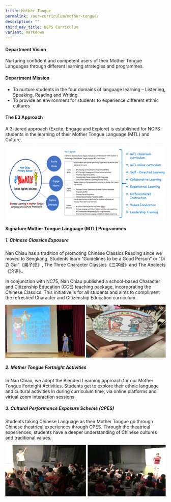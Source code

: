 ```yaml
---
title: Mother Tongue
permalink: /our-curriculum/mother-tongue/
description: ""
third_nav_title: NCPS Curriculum
variant: markdown
---
```

#### **Department Vision**

Nurturing confident and competent users of their Mother Tongue Languages through different learning strategies and programmes.

#### **Department Mission**

* To nurture students in the four domains of language learning – Listening, Speaking, Reading and Writing.
* To provide an environment for students to experience different ethnic cultures 

#### **The E3 Approach**
A 3-tiered approach (Excite, Engage and Explore) is established for NCPS students in the learning of their Mother Tongue Language (MTL) and Culture.

![](/images/Our%20Curriculum%20MTL_GAP_Bicep/E3.png)

#### **Signature Mother Tongue Language (MTL) Programmes**

##### 1. Chinese Classics Exposure
Nan Chiau has a tradition of promoting Chinese Classics Reading since we moved to Sengkang. Students learn “Guidelines to be a Good Person” or “Di Zi Gui”《弟子规》, The Three Character Classics《三字经》and The Analects《论语》．

In conjunction with NC75, Nan Chiau published a school-based Character and Citizenship Education (CCE) teaching package, incorporating the Chinese Classics. This initiative is for all students and aims to compliment the refreshed Character and Citizenship Education curriculum.

![](/images/Our%20Curriculum%20MTL_GAP_Bicep/MTL%2001.png)


##### 2. Mother Tongue Fortnight Activities
In Nan Chiau, we adopt the Blended Learning approach for our Mother Tongue Fortnight Activities. Students get to explore their ethnic language and cultural activities in during curriculum time, via online platforms and virtual zoom interaction sessions.

##### 3. Cultural Performance Exposure Scheme (CPES)
Students taking Chinese Language as their Mother Tongue go through Chinese theatrical experiences through CPES. Through the theatrical experiences, students have a deeper understanding of Chinese cultures and traditional values.

![](/images/Our%20Curriculum%20MTL_GAP_Bicep/MTL2.png)